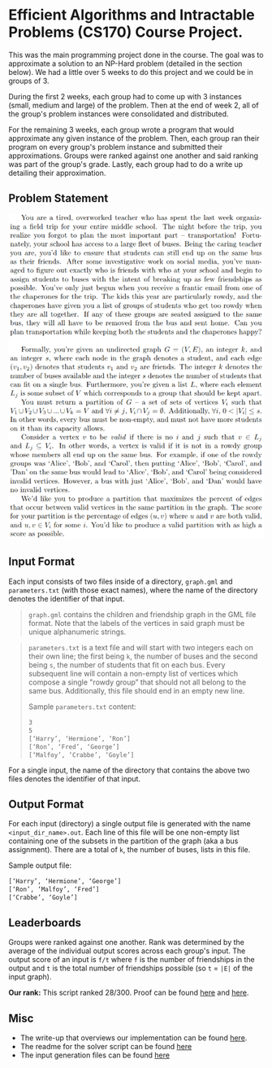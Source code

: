 # Efficient Algorithms and Intractable Problems (CS170) Course Project.
This was the main programming project done in the course. The goal was to approximate a solution to an NP-Hard problem (detailed in the section below). We had a little over 5 weeks to do this project and we could be in groups of 3. 

During the first 2 weeks, each group had to come up with 3 instances (small, medium and large) of the problem. Then at the end of week 2, all of the group's problem instances were consolidated and distributed.
 
For the remaining 3 weeks, each group wrote a program that would approximate any given instance of the problem. Then, each group ran their program on every group's problem instance and submitted their approximations. Groups were ranked against one another and said ranking was part of the group's grade. Lastly, each group had to do a write up detailing their approximation.

## Problem Statement
<p align="center">
  <img src="readme_assets/Problem_Statement.png" width="650">
</p>

## Input Format
Each input consists of two files inside of a directory, `graph.gml` and `parameters.txt` (with those exact names), where the name of the directory denotes the identifier of that input. 

> `graph.gml` contains the children and friendship graph in the GML file format. Note that the labels of the vertices in said graph must be unique alphanumeric strings.

> `parameters.txt` is a text file and will start with two integers each on their own line; the first being `k`, the number of buses and the second being `s`, the number of students that fit on each bus. Every subsequent line will contain a non-empty list of vertices which compose a single "rowdy group” that should not all belong to the same bus. Additionally, this file should end in an empty new line. 
>
> Sample `parameters.txt` content:
> ``` 
> 3
> 5
> [‘Harry’, ‘Hermione’, ‘Ron’] 
> [‘Ron’, ‘Fred’, ‘George’] 
> [‘Malfoy’, ‘Crabbe’, ‘Goyle’]
> ```

For a single input, the name of the directory that contains the above two files denotes the identifier of that input.


## Output Format
For each input (directory) a single output file is generated with the name `<input_dir_name>.out`. Each line of this file will be one non-empty list containing one of the subsets in the partition of the graph (aka a bus assignment). There are a total of `k`, the number of buses, lists in this file.

Sample output file:
```
[‘Harry’, ‘Hermione’, ‘George’]
[‘Ron’, ‘Malfoy’, ‘Fred’] 
[‘Crabbe’, ‘Goyle’]
```

## Leaderboards
Groups were ranked against one another. Rank was determined by the average of the individual output scores across each group's input. The output score of an input is `f/t` where `f` is the number of friendships in the output and `t` is the total number of friendships possible (so `t` = `|E|` of the input graph). 

**Our rank:**
This script ranked 28/300. Proof can be found [here](readme_assets/rank.png) and [here](readme_assets/rank_total.png).

## Misc
* The write-up that overviews our implementation can be found [here](final_writeup.pdf).
* The readme for the solver script can be found [here](solver_README.pdf)
* The input generation files can be found [here](input_generator)
